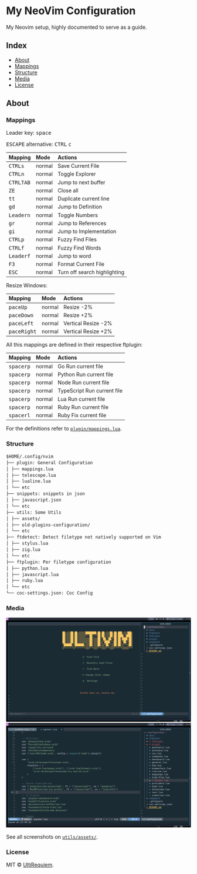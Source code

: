 # My NeoVim Configuration

My Neovim setup, highly documented to serve as a guide.

## Index

- [About](#About)
- [Mappings](#Mappings)
- [Structure](#Structure)
- [Media](#Media)
- [License](#License)

## About

### Mappings

Leader key: <kbd>space</kbd>

<kbd>ESCAPE</kbd> alternative: <kbd>CTRL</kbd> <kbd>c</kbd>

| Mapping                       | Mode   | Actions                      |
| :---------------------------- | :----- | :--------------------------- |
| <kbd>CTRL</kbd><kbd>s</kbd>   | normal | Save Current File            |
| <kbd>CTRL</kbd><kbd>n</kbd>   | normal | Toggle Explorer              |
| <kbd>CTRL</kbd><kbd>TAB</kbd> | normal | Jump to next buffer          |
| <kbd>ZE</kbd>                 | normal | Close all                    |
| <kbd>tt</kbd>                 | normal | Duplicate current line       |
| <kbd>gd</kbd>                 | normal | Jump to Definition           |
| <kbd>Leader</kbd><kbd>n</kbd> | normal | Toggle Numbers               |
| <kbd>gr</kbd>                 | normal | Jump to References           |
| <kbd>gi</kbd>                 | normal | Jump to Implementation       |
| <kbd>CTRL</kbd><kbd>p</kbd>   | normal | Fuzzy Find Files             |
| <kbd>CTRL</kbd><kbd>f</kbd>   | normal | Fuzzy Find Words             |
| <kbd>Leader</kbd><kbd>f</kbd> | normal | Jump to word                 |
| <kbd>F3</kbd>                 | normal | Format Current File          |
| <kbd>ESC</kbd>                | normal | Turn off search highlighting |

Resize Windows:

| Mapping                         | Mode   | Actions             |
| :------------------------------ | :----- | :------------------ |
| <kbd>pace</kbd><kbd>Up</kbd>    | normal | Resize -2%          |
| <kbd>pace</kbd><kbd>Down</kbd>  | normal | Resize +2%          |
| <kbd>pace</kbd><kbd>Left</kbd>  | normal | Vertical Resize -2% |
| <kbd>pace</kbd><kbd>Right</kbd> | normal | Vertical Resize +2% |

All this mappings are defined in their respective ftplugin:

| Mapping                       | Mode   | Actions                     |
| :---------------------------- | :----- | :-------------------------- |
| <kbd>space</kbd><kbd>rp</kbd> | normal | Go Run current file         |
| <kbd>space</kbd><kbd>rp</kbd> | normal | Python Run current file     |
| <kbd>space</kbd><kbd>rp</kbd> | normal | Node Run current file       |
| <kbd>space</kbd><kbd>rp</kbd> | normal | TypeScript Run current file |
| <kbd>space</kbd><kbd>rp</kbd> | normal | Lua Run current file        |
| <kbd>space</kbd><kbd>rp</kbd> | normal | Ruby Run current file       |
| <kbd>space</kbd><kbd>rl</kbd> | normal | Ruby Fix current file       |

For the definitions refer to [`plugin/mappings.lua`](./plugin/mappings.lua).

### Structure

```markdown
$HOME/.config/nvim
├── plugin: General Configuration
│ ├── mappings.lua
│ ├── telescope.lua
│ ├── lualine.lua
│ └── etc
├── snippets: snippets in json
│ ├── javascript.json
│ └── etc
├── utils: Some Utils
│ ├── assets/
│ ├── old-plugins-configuration/
│ └── etc
├── ftdetect: Detect filetype not natively supported on Vim
│ ├── stylus.lua
│ ├── zig.lua
│ └── etc
├── ftplugin: Per filetype configuration
│ ├── python.lua
│ ├── javascript.lua
│ ├── ruby.lua
│ └── etc
└── coc-settings.json: Coc Config
```

### Media

![Dashboard Screenshot](./utils/assets/dashboard.png)
![Text Editor Screenshot](./utils/assets/text-editing.png)

See all screenshots on [`utils/assets/`](./utils/assets).

### License

MIT © [UltiRequiem](https://github.com/UltiRequiem).
